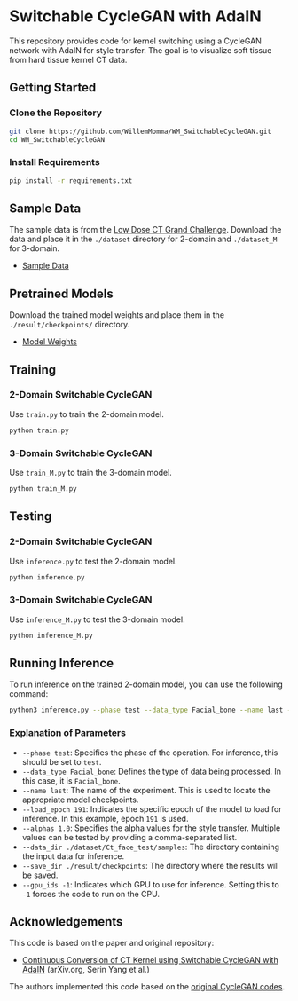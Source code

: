 # Switchable CycleGAN with AdaIN

This repository provides code for kernel switching using a CycleGAN network with AdaIN for style transfer. The goal is to visualize soft tissue from hard tissue kernel CT data.

## Getting Started

### Clone the Repository
```bash
git clone https://github.com/WillemMomma/WM_SwitchableCycleGAN.git
cd WM_SwitchableCycleGAN
```

### Install Requirements
```bash
pip install -r requirements.txt
```

## Sample Data
The sample data is from the [Low Dose CT Grand Challenge][aapm link]. Download the data and place it in the `./dataset` directory for 2-domain and `./dataset_M` for 3-domain.

- [Sample Data][data link]

## Pretrained Models
Download the trained model weights and place them in the `./result/checkpoints/` directory.

- [Model Weights][model link]

## Training

### 2-Domain Switchable CycleGAN
Use `train.py` to train the 2-domain model.
```bash
python train.py
```

### 3-Domain Switchable CycleGAN
Use `train_M.py` to train the 3-domain model.
```bash
python train_M.py
```

## Testing

### 2-Domain Switchable CycleGAN
Use `inference.py` to test the 2-domain model.
```bash
python inference.py
```

### 3-Domain Switchable CycleGAN
Use `inference_M.py` to test the 3-domain model.
```bash
python inference_M.py
```

## Running Inference

To run inference on the trained 2-domain model, you can use the following command:

```bash
python3 inference.py --phase test --data_type Facial_bone --name last --load_epoch 191 --alphas 1.0 --data_dir ./dataset/Ct_face_test/samples --save_dir ./result/checkpoints --gpu_ids -1
```

### Explanation of Parameters

- `--phase test`: Specifies the phase of the operation. For inference, this should be set to `test`.
- `--data_type Facial_bone`: Defines the type of data being processed. In this case, it is `Facial_bone`.
- `--name last`: The name of the experiment. This is used to locate the appropriate model checkpoints.
- `--load_epoch 191`: Indicates the specific epoch of the model to load for inference. In this example, epoch `191` is used.
- `--alphas 1.0`: Specifies the alpha values for the style transfer. Multiple values can be tested by providing a comma-separated list.
- `--data_dir ./dataset/Ct_face_test/samples`: The directory containing the input data for inference.
- `--save_dir ./result/checkpoints`: The directory where the results will be saved.
- `--gpu_ids -1`: Indicates which GPU to use for inference. Setting this to `-1` forces the code to run on the CPU.

## Acknowledgements
This code is based on the paper and original repository:
- [Continuous Conversion of CT Kernel using Switchable CycleGAN with AdaIN][paper link] (arXiv.org, Serin Yang et al.)

The authors implemented this code based on the [original CycleGAN codes][CycleGAN link].

[aapm link]: https://www.aapm.org/grandchallenge/lowdosect/
[data link]: https://drive.google.com/drive/folders/1SM0_-vJYB6xoDo0OtROdyYB7zfgJJmOw?usp=sharing
[model link]: https://drive.google.com/drive/folders/1xiVxB79IjPTipJwzkV1t_095X1kXk4kP?usp=sharing
[paper link]: https://arxiv.org/abs/2011.13150
[CycleGAN link]: https://github.com/junyanz/pytorch-CycleGAN-and-pix2pix